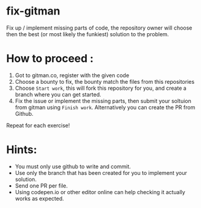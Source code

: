 # fix-gitman

Fix up / implement missing parts of code, the repository owner will choose then the best (or most likely the funkiest) solution to the problem.

# How to proceed :

1. Got to gitman.co, register with the given code
2. Choose a bounty to fix, the bounty match the files from this repositories
3. Choose `Start work`, this will fork this repository for you, and create a branch where you can get started.
4. Fix the issue or implement the missing parts, then submit your soltuion from gitman using `Finish work`. Alternatively you can create the PR from Github.

Repeat for each exercise!

# Hints:

- You must only use github to write and commit.
- Use only the branch that has been created for you to implement your solution.
- Send one PR per file.
- Using codepen.io or other editor online can help checking it actually works as expected.

